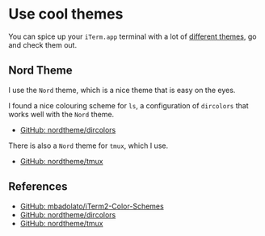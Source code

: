 # Use cool themes

You can spice up your `iTerm.app` terminal with a lot of [different themes][themes], go and check
them out.

## Nord Theme

I use the `Nord` theme, which is a nice theme that is easy on the eyes.

I found a nice colouring scheme for `ls`, a configuration of `dircolors` that works well with the `Nord` theme.

- [GitHub: nordtheme/dircolors][dircolors]

There is also a `Nord` theme for `tmux`, which I use.

- [GitHub: nordtheme/tmux][tmux]

## References

- [GitHub: mbadolato/iTerm2-Color-Schemes][themes]
- [GitHub: nordtheme/dircolors][dircolors]
- [GitHub: nordtheme/tmux][tmux]

[themes]: https://github.com/mbadolato/iTerm2-Color-Schemes
[dircolors]: https://github.com/nordtheme/dircolors
[tmux]: https://github.com/nordtheme/tmux
